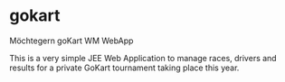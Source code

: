 gokart
======

Möchtegern goKart WM WebApp

This is a very simple JEE Web Application to manage races, drivers 
and results for a private GoKart tournament taking place this year.
